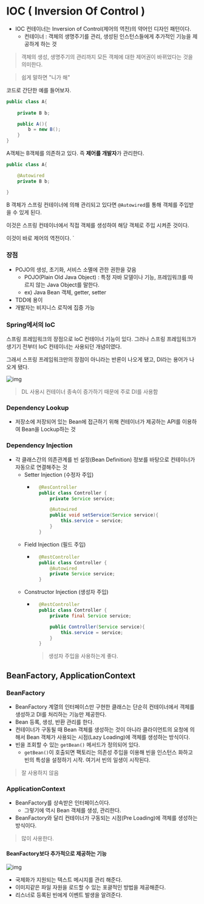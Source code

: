 # IOC ( Inversion Of Control )

*  IOC 컨테이너는 Inversion of Control(제어의 역전)의 약어인 디자인 패턴이다.
   *  컨테이너 : 객체의 생명주기를 관리, 생성된 인스턴스들에게 추가적인 기능을 제공하게 하는 것
> 객체의 생성, 생명주기의 관리까지 모든 객체에 대한 제어권이 바뀌었다는 것을 의미한다.

> 쉽게 말하면 "니가 해"

코드로 간단한 예를 들어보자.

```java
public class A{
    
    private B b;

    public A(){
        b = new B();
    }
}
```

A객체는 B객체를 의존하고 있다. 즉 **제어를 개발자**가 관리한다.

```java
public class A{

    @Autowired
    private B b;

}
```

B 객체가 스프링 컨테이너에 의해 관리되고 있다면 `@Autowired`를 통해 객체를 주입받을 수 있게 된다.

이것은 스프링 컨테이너에서 직접 객체를 생성하여 해당 객체로 주입 시켜준 것이다.

이것이 바로 제어의 역전이다.
`
### 장점

* POJO의 생성, 초기화, 서비스 소멸에 관한 권한을 갖음
  * POJO(Plain Old Java Object) : 특정 자바 모델이나 기능, 프레임워크를 따르지 않는 Java Object를 말한다.
  * ex) Java Bean 객체, getter, setter
* TDD에 용이
* 개발자는 비지니스 로직에 집중 가능

### Spring에서의 IoC

스프링 프레임워크의 장점으로 IoC 컨테이너 기능이 있다. 그러나 스프링 프레임워크가 생기기 전부터 IoC 컨테이너는 사용되던 개념이였다. 

그래서 스프링 프레임워크만의 장점이 아니라는 반론이 나오게 됐고, DI라는 용어가 나오게 됐다.

![img](https://img1.daumcdn.net/thumb/R1280x0/?scode=mtistory2&fname=https%3A%2F%2Fblog.kakaocdn.net%2Fdn%2Fc3pCjO%2FbtqCbUccN0s%2FVSRbh2Kdvm3lakFBVBOaI0%2Fimg.png)

> DL 사용시 컨테이너 종속이 증가하기 때문에 주로 DI를 사용함

### Dependency Lookup

* 저장소에 저장되어 있는 Bean에 접근하기 위해 컨테이너가 제공하는 API를 이용하여 Bean을 Lockup하는 것

### Dependency Injection

* 각 클래스간의 의존관계를 빈 설정(Bean Definition) 정보를 바탕으로 컨테이너가 자동으로 연결해주는 것
  * Setter Injection (수정자 주입)
    * ```java
        @ResController
        public class Controller {
            private Service service;

            @Autowired
            public void setService(Service service){
                this.service = service;
            }
        }
  * Field Injection (필드 주입)
    * ```java
        @RestController
        public class Controller {
            @Autowired
            private Service service;
        }
        ```
  * Constructor Injection (생성자 주입)
    * ```java
        @RestController
        public class Controller {
            private final Service service;

            public Controller(Service service){
                this.service = service;
            }
        }
        ```
        > 생성자 주입을 사용하는게 좋다.


## BeanFactory, ApplicationContext

### BeanFactory

* BeanFactory 계열의 인터페이스만 구현한 클래스는 단순히 컨테이너에서 객체를 생성하고 DI를 처리하는 기능만 제공한다.
* Bean 등록, 생성, 반환 관리를 한다.
* 컨테이너가 구동될 때 Bean 객체를 생성하는 것이 아니라 클라이언트의 요청에 의해서 Bean 객체가 사용되는 시점(Lazy Loading)에 객체를 생성하는 방식이다.
* 빈을 조회할 수 있는 `getBean()` 메서드가 정의되어 있다.
  * `getBean()`이 호출되면 팩토리는 의존성 주입을 이용해 빈을 인스턴스 화하고 빈의 특성을 설정하기 시작. 여기서 빈의 일생이 시작된다.
> 잘 사용하지 않음

### ApplicationContext

* BeanFactory를 상속받은 인터페이스이다.
  * 그렇기에 역시 Bean 객체를 생성, 관리한다.
* BeanFactory와 달리 컨테이너가 구동되는 시점(Pre Loading)에 객체를 생성하는 방식이다.
> 많이 사용한다.

#### BeanFactory보다 추가적으로 제공하는 기능

![img](https://img1.daumcdn.net/thumb/R1280x0/?scode=mtistory2&fname=https%3A%2F%2Fblog.kakaocdn.net%2Fdn%2FnsE6w%2Fbtq9flCz2G4%2FumjyApnZqSkHTQZ4Aa1f60%2Fimg.png)

* 국제화가 지원되는 텍스트 메시지를 관리 해준다.
* 이미지같은 파일 자원을 로드할 수 있는 포괄적인 방법을 제공해준다.
* 리스너로 등록된 빈에게 이벤트 발생을 알려준다.